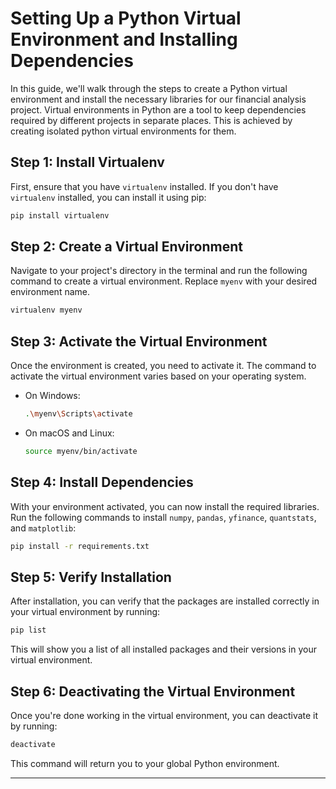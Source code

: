 # Setting Up a Python Virtual Environment and Installing Dependencies

In this guide, we'll walk through the steps to create a Python virtual environment and install the necessary libraries for our financial analysis project. Virtual environments in Python are a tool to keep dependencies required by different projects in separate places. This is achieved by creating isolated python virtual environments for them.

## Step 1: Install Virtualenv
First, ensure that you have `virtualenv` installed. If you don't have `virtualenv` installed, you can install it using pip:

```bash
pip install virtualenv
```

## Step 2: Create a Virtual Environment
Navigate to your project's directory in the terminal and run the following command to create a virtual environment. Replace `myenv` with your desired environment name.

```bash
virtualenv myenv
```

## Step 3: Activate the Virtual Environment
Once the environment is created, you need to activate it. The command to activate the virtual environment varies based on your operating system.

- On Windows:
    ```bash
    .\myenv\Scripts\activate
    ```

- On macOS and Linux:
    ```bash
    source myenv/bin/activate
    ```

## Step 4: Install Dependencies
With your environment activated, you can now install the required libraries. Run the following commands to install `numpy`, `pandas`, `yfinance`, `quantstats`, and `matplotlib`:

```bash
pip install -r requirements.txt
```

## Step 5: Verify Installation
After installation, you can verify that the packages are installed correctly in your virtual environment by running:

```bash
pip list
```

This will show you a list of all installed packages and their versions in your virtual environment.

## Step 6: Deactivating the Virtual Environment
Once you're done working in the virtual environment, you can deactivate it by running:

```bash
deactivate
```

This command will return you to your global Python environment.

---

